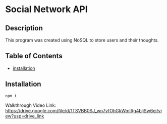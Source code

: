 
  # Social Network API

  ## Description
  This program was created using NoSQL to store users and their thoughts.

  ## Table of Contents
  - [installation](#installation)

  ## Installation
  ```
  npm i
  ```

Walkthrough Video Link: https://drive.google.com/file/d/1TSVBB0SJ_wn7yfOhGkWmIRg4bljSw6ej/view?usp=drive_link

